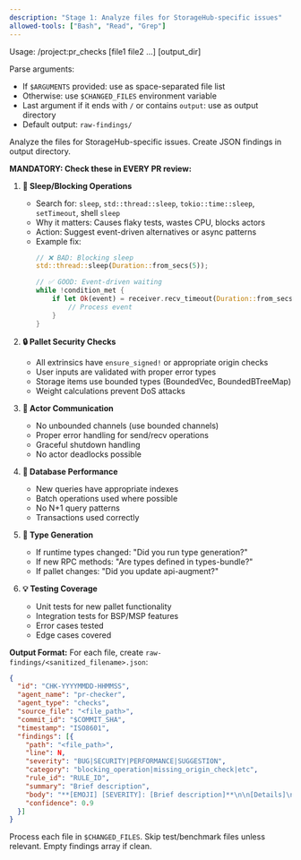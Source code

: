 ```yaml
---
description: "Stage 1: Analyze files for StorageHub-specific issues"
allowed-tools: ["Bash", "Read", "Grep"]
---
```


Usage: /project:pr_checks [file1 file2 ...] [output_dir]

Parse arguments:
- If `$ARGUMENTS` provided: use as space-separated file list
- Otherwise: use `$CHANGED_FILES` environment variable
- Last argument if it ends with `/` or contains `output`: use as output directory
- Default output: `raw-findings/`

Analyze the files for StorageHub-specific issues. Create JSON findings in output directory.

**MANDATORY: Check these in EVERY PR review:**

1. **🐞 Sleep/Blocking Operations**
   - Search for: `sleep`, `std::thread::sleep`, `tokio::time::sleep`, `setTimeout`, shell `sleep`
   - Why it matters: Causes flaky tests, wastes CPU, blocks actors
   - Action: Suggest event-driven alternatives or async patterns
   - Example fix:
     ```rust
     // ❌ BAD: Blocking sleep
     std::thread::sleep(Duration::from_secs(5));
     
     // ✅ GOOD: Event-driven waiting
     while !condition_met {
         if let Ok(event) = receiver.recv_timeout(Duration::from_secs(1)) {
             // Process event
         }
     }
     ```

2. **🔒 Pallet Security Checks**
   - All extrinsics have `ensure_signed!` or appropriate origin checks
   - User inputs are validated with proper error types
   - Storage items use bounded types (BoundedVec, BoundedBTreeMap)
   - Weight calculations prevent DoS attacks

3. **🐞 Actor Communication**
   - No unbounded channels (use bounded channels)
   - Proper error handling for send/recv operations
   - Graceful shutdown handling
   - No actor deadlocks possible

4. **🚀 Database Performance**
   - New queries have appropriate indexes
   - Batch operations used where possible
   - No N+1 query patterns
   - Transactions used correctly

5. **🐞 Type Generation**
   - If runtime types changed: "Did you run type generation?"
   - If new RPC methods: "Are types defined in types-bundle?"
   - If pallet changes: "Did you update api-augment?"

6. **💡 Testing Coverage**
   - Unit tests for new pallet functionality
   - Integration tests for BSP/MSP features
   - Error cases tested
   - Edge cases covered

**Output Format:**
For each file, create `raw-findings/<sanitized_filename>.json`:
```json
{
  "id": "CHK-YYYYMMDD-HHMMSS",
  "agent_name": "pr-checker",
  "agent_type": "checks",
  "source_file": "<file_path>",
  "commit_id": "$COMMIT_SHA",
  "timestamp": "ISO8601",
  "findings": [{
    "path": "<file_path>",
    "line": N,
    "severity": "BUG|SECURITY|PERFORMANCE|SUGGESTION",
    "category": "blocking_operation|missing_origin_check|etc",
    "rule_id": "RULE_ID",
    "summary": "Brief description",
    "body": "**[EMOJI] [SEVERITY]: [Brief description]**\n\n[Details]\n\n**Suggestion:**\n```rust\n[fix]\n```\n\n**Why this matters:** [Impact]",
    "confidence": 0.9
  }]
}
```

Process each file in `$CHANGED_FILES`. Skip test/benchmark files unless relevant. Empty findings array if clean.